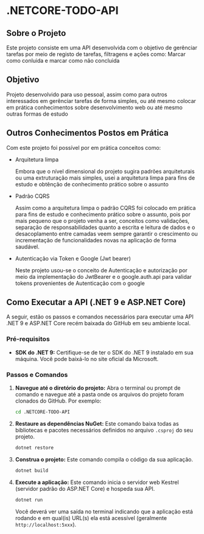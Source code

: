 # .NETCORE-TODO-API

## Sobre o Projeto

Este projeto consiste em uma API desenvolvida com o objetivo de gerênciar tarefas por meio de registo de tarefas, filtragens e ações como: Marcar como conluida e marcar como não concluida

## Objetivo

Projeto desenvolvido para uso pessoal, assim como para outros interessados em gerênciar tarefas de forma simples, ou até mesmo colocar em prática conhecimentos sobre desenvolvimento web ou até mesmo outras formas de estudo

## Outros Conhecimentos Postos em Prática

Com este projeto foi possível por em prática conceitos como:

- Arquitetura limpa
  
  Embora que o nível dimensional do projeto sugira padrões arquiteturais ou uma extruturação mais simples, usei a arquitetura limpa para fins de estudo e obtênção de conhecimento prático sobre o assunto

- Padrão CQRS
  
  Assim como a arquitetura limpa o padrão CQRS foi colocado em prática para fins de estudo e conhecimento prático sobre o assunto, pois por mais pequeno que o projeto venha a ser, conceitos como validações, separação de responsabilidades quanto a escrita e leitura de dados e o desacoplamento entre camadas veem sempre garantir o crescimento ou incrementação de funcionalidades novas na aplicação de forma saudável.

- Autenticação via Token e Google (Jwt bearer)

  Neste projeto usou-se o conceito de Autenticação e autorização por meio da implementação do JwtBearer e o google.auth.api para validar tokens provenientes de Autenticação com o google
  
## Como Executar a API (.NET 9 e ASP.NET Core)

A seguir, estão os passos e comandos necessários para executar uma API .NET 9 e ASP.NET Core recém baixada do GitHub em seu ambiente local.

### Pré-requisitos

* **SDK do .NET 9:** Certifique-se de ter o SDK do .NET 9 instalado em sua máquina. Você pode baixá-lo no site oficial da Microsoft.

### Passos e Comandos

1.  **Navegue até o diretório do projeto:** Abra o terminal ou prompt de comando e navegue até a pasta onde os arquivos do projeto foram clonados do GitHub. Por exemplo:

    ```bash
    cd .NETCORE-TODO-API
    ```

2.  **Restaure as dependências NuGet:** Este comando baixa todas as bibliotecas e pacotes necessários definidos no arquivo `.csproj` do seu projeto.

    ```bash
    dotnet restore
    ```

3.  **Construa o projeto:** Este comando compila o código da sua aplicação.

    ```bash
    dotnet build
    ```

4.  **Execute a aplicação:** Este comando inicia o servidor web Kestrel (servidor padrão do ASP.NET Core) e hospeda sua API.

    ```bash
    dotnet run
    ```

    Você deverá ver uma saída no terminal indicando que a aplicação está rodando e em qual(is) URL(s) ela está acessível (geralmente `http://localhost:5xxx`).


